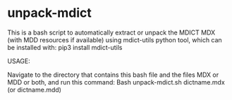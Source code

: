 # unpack-mdict
This is a bash script to automatically extract or unpack the MDICT MDX (with MDD resources if available) using mdict-utils python tool, which can be installed with: pip3 install mdict-utils

USAGE:

Navigate to the directory that contains this bash file and the files MDX or MDD or both, and run this command: Bash unpack-mdict.sh dictname.mdx (or dictname.mdd)
